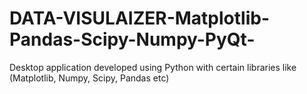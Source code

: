 # DATA-VISULAIZER-Matplotlib-Pandas-Scipy-Numpy-PyQt-
Desktop application developed using Python with certain libraries like (Matplotlib, Numpy, Scipy, Pandas etc)
